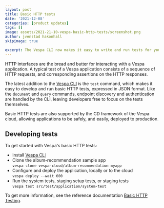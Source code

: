 ```yaml
---
layout: post
title: Basic HTTP tests
date: '2021-12-08'
categories: [product updates]
tags: []
image: assets/2021-21-10-vespa-basic-http-tests/screenshot.png
author: jvenstad hakonhall
skipimage: true

excerpt: The Vespa CLI now makes it easy to write and run tests for your Vespa application, which can also be used to set up a CD pipeline for the Vespa cloud.
---
```

<script id="asciicast-UyZQXh1TxLo43ON0CMqgFxEj0" src="https://asciinema.org/a/UyZQXh1TxLo43ON0CMqgFxEj0.js" async data-autoplay="true" data-speed="1.5" data-cols="170" data-loop="true"></script>

HTTP interfaces are the bread and butter for interacting with a Vespa application.
A typical test of a Vespa application consists of a sequence of
HTTP requests, and corresponding assertions on the HTTP responses.

The latest addition to the <a href="https://docs.vespa.ai/en/vespa-cli.html">Vespa CLI</a> is the `test` command, which makes it easy to
develop and run basic HTTP tests, expressed in JSON format.
Like the `document` and `query` commands, endpoint discovery and authentication are
handled by the CLI, leaving developers free to focus on the tests themselves.

Basic HTTP tests are also supported by the CD framework of the Vespa cloud,
allowing applications to be safely, and easily, deployed to production. 

## Developing tests

To get started with Vespa's basic HTTP tests:

- Install <a href="https://docs.vespa.ai/en/vespa-cli.html">Vespa CLI</a>
- Clone the album-recommendation sample app<br/>`vespa clone vespa-cloud/album-recommendation myapp`
- Configure and deploy the application, locally or to the cloud<br/>
  `vespa deploy --wait 600`
- Run the system tests, staging setup tests, or staging tests<br/>
  `vespa test src/test/application/system-test`

To get more information, see the reference documentation <a
href="https://cloud.vespa.ai/en/reference/testing.html">Basic HTTP Testing</a>.
